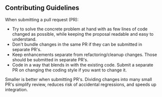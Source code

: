 ## Contributing Guidelines

When submitting a pull request (PR):
* Try to solve the concrete problem at hand with as few lines of code changed as possible, while keeping the proposal readable and easy to understand.
* Don't bundle changes in the same PR if they can be submitted in separate PR's.
* Keep enhancements separate from refactoring/cleanup changes. Those should be submitted in separate PR's.
* Code in a way that blends in with the existing code. Submit a separate PR on changing the coding style if you want to change it.

Smaller is better when submitting PR's. Dividing changes into many small PR's simplify review, reduces risk of accidental regressions, and speeds up integration.
